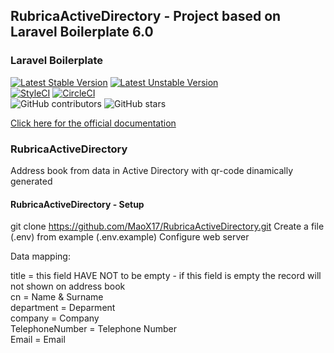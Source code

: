## RubricaActiveDirectory - Project based on Laravel Boilerplate 6.0

### Laravel Boilerplate

[![Latest Stable Version](https://poser.pugx.org/rappasoft/laravel-boilerplate/v/stable)](https://packagist.org/packages/rappasoft/laravel-boilerplate)
[![Latest Unstable Version](https://poser.pugx.org/rappasoft/laravel-boilerplate/v/unstable)](https://packagist.org/packages/rappasoft/laravel-boilerplate) 
<br/>
[![StyleCI](https://styleci.io/repos/30171828/shield?style=plastic)](https://styleci.io/repos/30171828/shield?style=plastic)
[![CircleCI](https://circleci.com/gh/rappasoft/laravel-boilerplate/tree/master.svg?style=svg)](https://circleci.com/gh/rappasoft/laravel-boilerplate/tree/master)
<br/>
![GitHub contributors](https://img.shields.io/github/contributors/rappasoft/laravel-boilerplate.svg)
![GitHub stars](https://img.shields.io/github/stars/rappasoft/laravel-boilerplate.svg?style=social)



[Click here for the official documentation](http://laravel-boilerplate.com)


### RubricaActiveDirectory

Address book from data in Active Directory with qr-code dinamically generated

#### RubricaActiveDirectory - Setup

git clone https://github.com/MaoX17/RubricaActiveDirectory.git
Create a file (.env) from example (.env.example)
Configure web server

Data mapping:

title = this field HAVE NOT to be empty - if this field is empty the record will not shown on address book <br/>
cn = Name & Surname <br/>
department = Deparment<br/>
company = Company<br/>
TelephoneNumber = Telephone Number<br/>
Email = Email<br/>

